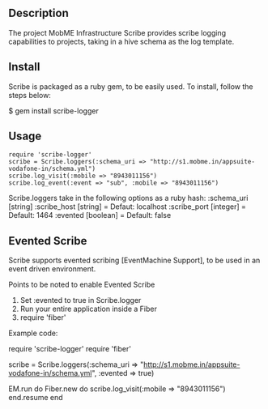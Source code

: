 ## Description

The project MobME Infrastructure Scribe provides scribe logging capabilities to projects, taking in a hive schema as the log template.

## Install

Scribe is packaged as a ruby gem, to be easily used. To install, follow the steps below:

  $ gem install scribe-logger

## Usage

    require 'scribe-logger'
    scribe = Scribe.loggers(:schema_uri => "http://s1.mobme.in/appsuite-vodafone-in/schema.yml")
    scribe.log_visit(:mobile => "8943011156")
    scribe.log_event(:event => "sub", :mobile => "8943011156")

Scribe.loggers take in the following options as a ruby hash:
:schema_uri [string]
:scribe_host [string] = Defaut: localhost
:scribe_port [integer] = Default: 1464
:evented [boolean] = Default: false

## Evented Scribe
 
Scribe supports evented scribing [EventMachine Support], to be used in an event driven environment.

Points to be noted to enable Evented Scribe
1. Set :evented to true in Scribe.logger
2. Run your entire application inside a Fiber
3. require 'fiber'

Example code:

require 'scribe-logger'
require 'fiber'

scribe = Scribe.loggers(:schema_uri => "http://s1.mobme.in/appsuite-vodafone-in/schema.yml", :evented => true)

EM.run do
  Fiber.new do
    scribe.log_visit(:mobile => "8943011156")
  end.resume
end


